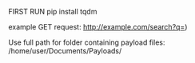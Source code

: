 FIRST RUN pip install tqdm 

example GET request:
  http://example.com/search?q=<script>alert('XSS')</script>)

Use full path for folder containing payload files:
  /home/user/Documents/Payloads/

